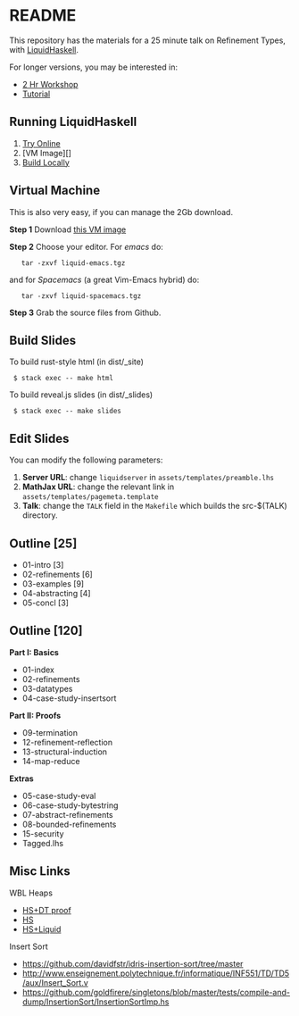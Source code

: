 README
======

This repository has the materials for a 25 minute talk on Refinement Types,
with [LiquidHaskell](https://github.com/ucsd-progsys/liquidhaskell).

For longer versions, you may be interested in:

+ [2 Hr Workshop](http://ucsd-progsys.github.io/lh-workshop/)
+ [Tutorial](http://ucsd-progsys.github.io/liquidhaskell-tutorial/)


Running LiquidHaskell
---------------------

1. [Try Online][online]
2. [VM Image][]
3. [Build Locally][local]

[online]: (http://ucsd-progsys.github.io/intro-refinement-types)
[local]:(https://github.com/ucsd-progsys/liquidhaskell-tutorial/blob/master/src/01-intro.lhs#L170-L197)
[vm]: http://goto.ucsd.edu/~gridaphobe/LiquidHaskell.ova

Virtual Machine
---------------

This is also very easy, if you can manage the 2Gb download.

**Step 1** Download [this VM image][vm]

**Step 2** Choose your editor. For *emacs* do:

       tar -zxvf liquid-emacs.tgz

and for *Spacemacs* (a great Vim-Emacs hybrid) do:

       tar -zxvf liquid-spacemacs.tgz

**Step 3** Grab the source files from Github.

Build Slides
------------

To build rust-style html (in dist/_site)

     $ stack exec -- make html

To build reveal.js slides (in dist/_slides)

     $ stack exec -- make slides

Edit Slides
-----------

You can modify the following parameters:

1. **Server URL**: change `liquidserver` in `assets/templates/preamble.lhs`
2. **MathJax URL**: change the relevant link in `assets/templates/pagemeta.template`
3. **Talk**: change the `TALK` field in the `Makefile` which builds the src-$(TALK) directory.

Outline [25]
-------

+ 01-intro         [3]
+ 02-refinements   [6]
+ 03-examples      [9]
+ 04-abstracting   [4]
+ 05-concl         [3]

Outline [120]
-------------

**Part I: Basics**

+ 01-index
+ 02-refinements
+ 03-datatypes
+ 04-case-study-insertsort

**Part II: Proofs**

+ 09-termination
+ 12-refinement-reflection
+ 13-structural-induction
+ 14-map-reduce


**Extras**

- 05-case-study-eval
- 06-case-study-bytestring
- 07-abstract-refinements
- 08-bounded-refinements
- 15-security
- Tagged.lhs


Misc Links
----------

WBL Heaps

+ [HS+DT proof](https://github.com/jstolarek/dep-typed-wbl-heaps-hs/blob/master/src/TwoPassMerge/CombinedProofs.hs#L68)
+ [HS](https://github.com/jstolarek/dep-typed-wbl-heaps-hs/blob/master/src/TwoPassMerge/NoProofs.hs#L96)
+ [HS+Liquid](https://github.com/ucsd-progsys/liquidhaskell/blob/master/tests/pos/WBL.hs#L129)

Insert Sort

+ https://github.com/davidfstr/idris-insertion-sort/tree/master
+ http://www.enseignement.polytechnique.fr/informatique/INF551/TD/TD5/aux/Insert_Sort.v
+ https://github.com/goldfirere/singletons/blob/master/tests/compile-and-dump/InsertionSort/InsertionSortImp.hs
